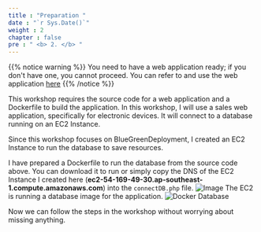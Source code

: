 ```yaml
---
title : "Preparation "
date : "`r Sys.Date()`"
weight : 2
chapter : false
pre : " <b> 2. </b> "
---
```


{{% notice warning %}}
You need to have a web application ready; if you don't have one, you cannot proceed. You can refer to and use the web application [here](https://github.com/5hry/e-commerce-web-bluegreen-deploy)
{{% /notice %}}

This workshop requires the source code for a web application and a Dockerfile to build the application.
In this workshop, I will use a sales web application, specifically for electronic devices. It will connect to a database running on an EC2 Instance.

Since this workshop focuses on BlueGreenDeployment, I created an EC2 Instance to run the database to save resources.

I have prepared a Dockerfile to run the database from the source code above. You can download it to run or simply copy the DNS of the EC2 Instance I created here (**ec2-54-169-49-30.ap-southeast-1.compute.amazonaws.com**) into the `connectDB.php` file.
![Image](/images/2.prerequisite/001-connectDB.png)
The EC2 is running a database image for the application.
![Docker Database](/images/2.prerequisite/002-docker.png)

Now we can follow the steps in the workshop without worrying about missing anything.
